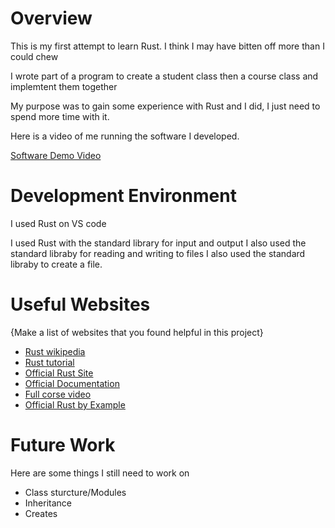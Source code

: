 # Overview

This is my first attempt to learn Rust.  I think I may have bitten off more than I could chew

I wrote part of a program to create a student class then a course class and implemtent them together 

My purpose was to gain some experience with Rust and I did, I just need to spend more time with it.

Here is a video of me running the software I developed. 

[Software Demo Video](https://youtu.be/9rB1rt1pdV0)

# Development Environment

I used Rust on VS code

I used Rust with the standard library for input and output
I also used the standard libraby for reading and writing to files
I also used the standard libraby to create a file. 

# Useful Websites

{Make a list of websites that you found helpful in this project}
* [Rust wikipedia](https://en.wikipedia.org/wiki/Rust_(programming_language))
* [Rust tutorial](https://www.tutorialspoint.com/rust/index.htm)
* [Official Rust Site](https://www.rust-lang.org/)
* [Official Documentation](https://doc.rust-lang.org/book/title-page.html)
* [Full corse video](https://www.youtube.com/watch?v=ygL_xcavzQ4)
* [Official Rust by Example](https://doc.rust-lang.org/rust-by-example/index.html)

# Future Work

Here are some things I still need to work on
* Class sturcture/Modules
* Inheritance
* Creates